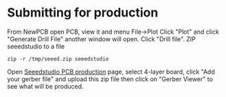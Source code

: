 # Submitting for production

From NewPCB open PCB, view it and menu File->Plot
Click "Plot" and click "Generate Drill File"
another window will open. Click "Drill file".
ZIP seeedstudio to a file

    zip -r /tmp/seeed.zip seeedstudio

Open [Seeedstudio PCB production](https://www.seeedstudio.com/fusion_pcb.html)
page, select 4-layer board, 
click "Add your gerber file" and upload this zip file then
click on "Gerber Viewer" to see what will be produced.
